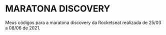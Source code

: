 # MARATONA DISCOVERY

Meus códigos para a maratona discovery da Rocketseat realizada de 25/03 a 08/06 de 2021.